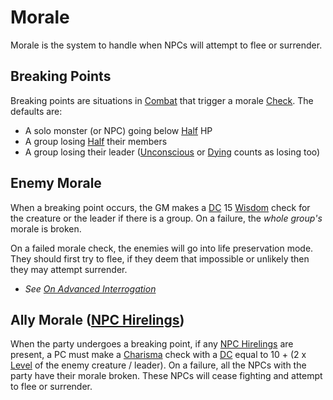 # Morale

Morale is the system to handle when NPCs will attempt to flee or surrender.

## Breaking Points

Breaking points are situations in [Combat](../Combat/Combat.md) that trigger a morale [Check](../Core%20Procedures/Check.md). The defaults are:

- A solo monster (or NPC) going below [Half](../Core%20Procedures/Half.md) HP
- A group losing [Half](../Core%20Procedures/Half.md) their members
- A group losing their leader ([Unconscious](../Conditions/Unconscious.md) or [Dying](../Conditions/Dying.md) counts as losing too)

## Enemy Morale

When a breaking point occurs, the GM makes a [DC](../Core%20Procedures/DC.md) 15 [Wisdom](../../Player%20Characters/Chosen%20Statistics/Wisdom.md) check for the creature or the leader if there is a group. On a failure, the *whole group's* morale is broken.

On a failed morale check, the enemies will go into life preservation mode. They should first try to flee, if they deem that impossible or unlikely then they may attempt surrender.

- *See [On Advanced Interrogation](../../Resources%20for%20GMs/Foreword/Author's%20Notes/On%20Advanced%20Interrogation.md)*

## Ally Morale ([NPC Hirelings](Stronghold%20Rules/NPC%20Hirelings.md))

When the party undergoes a breaking point, if any [NPC Hirelings](Stronghold%20Rules/NPC%20Hirelings.md) are present, a PC must make a [Charisma](../../Player%20Characters/Chosen%20Statistics/Charisma.md) check with a [DC](../Core%20Procedures/DC.md) equal to 10 + (2 x [Level](../../Player%20Characters/Derived%20Statistics/Level.md) of the enemy creature / leader). On a failure, all the NPCs with the party have their morale broken. These NPCs will cease fighting and attempt to flee or surrender.
